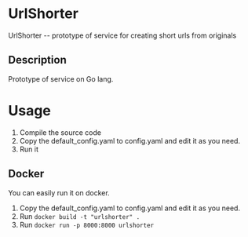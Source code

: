 # UrlShorter
UrlShorter -- prototype of service for creating short urls from originals
## Description
Prototype of service on Go lang.
# Usage
1) Compile the source code
2) Copy the default_config.yaml to config.yaml and edit it as you need.
3) Run it
## Docker
You can easily run it on docker.
1) Copy the default_config.yaml to config.yaml and edit it as you need.
2) Run `docker build -t "urlshorter" .`
3) Run `docker run -p 8000:8000 urlshorter `